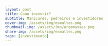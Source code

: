 ```yaml
---
layout: post
title: Como investir?
subtitle: Manicures, pedreiros e investidores
cover-img: /assets/img/esmaltes.png
thumbnail-img: /assets/img/argamassas.png
share-img: /assets/img/esmaltes.png
tags: [investimento]
---
```


